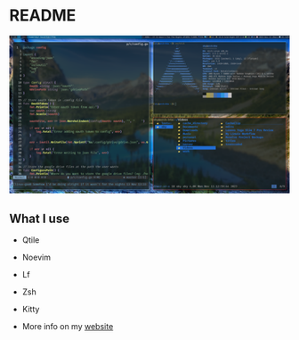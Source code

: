 # README
![Coding and stuff](./media/workflow-2.png)
## What I use
* Qtile
* Noevim
* Lf
* Zsh
* Kitty

* More info on my [website](https://skykosiner.com/tools)
